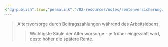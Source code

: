 ```yaml
---
{"dg-publish":true,"permalink":"/02-resources/notes/rentenversicherung/","tags":["#sozialversicherung/alter"],"noteIcon":"","updated":"2025-09-05T10:12:30.000+02:00"}
---
```


>Altersvorsorge durch Beitragszahlungen während des Arbeitslebens.
>>Wichtigste Säule der Altersvorsorge - je früher eingezahlt wird, desto höher die spätere Rente.